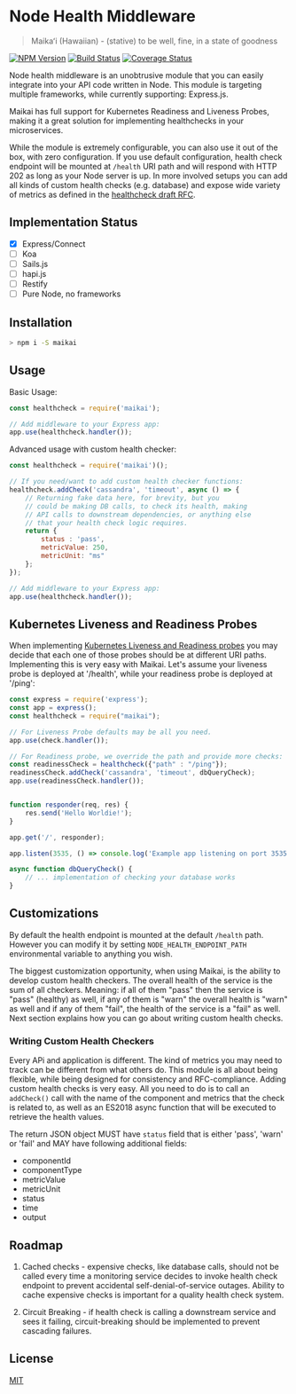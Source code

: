 # Node Health Middleware

> Maikaʻi (Hawaiian) - (stative) to be well, fine, in a state of goodness

  [![NPM Version][npm-image]][npm-url]
  [![Build Status][travis-image]][travis-url]
  [![Coverage Status][coveralls-image]][coveralls-url]

Node health middleware is an unobtrusive module that you can easily integrate
into your API code written in Node. This module is targeting multiple frameworks, 
while currently supporting: Express.js.

Maikai has full support for Kubernetes Readiness and Liveness Probes, making
it a great solution for implementing healthchecks in your microservices.

While the module is extremely configurable, you can also use it out of the box,
with zero configuration. If you use default configuration, health check endpoint
will be mounted at `/health` URI path and will respond with HTTP 202 as long 
as your Node server is up. In more involved setups you can add all kinds of
custom health checks (e.g. database) and expose wide variety of metrics as
defined in the [healthcheck draft RFC](https://tools.ietf.org/html/draft-inadarei-api-health-check.html). 

## Implementation Status

- [x] Express/Connect
- [ ] Koa
- [ ] Sails.js
- [ ] hapi.js
- [ ] Restify
- [ ] Pure Node, no frameworks

## Installation

```bash
> npm i -S maikai
```

## Usage

Basic Usage:

```javascript
const healthcheck = require('maikai');

// Add middleware to your Express app:
app.use(healthcheck.handler());
```

Advanced usage with custom health checker:

```javascript
const healthcheck = require('maikai')();

// If you need/want to add custom health checker functions:
healthcheck.addCheck('cassandra', 'timeout', async () => {
    // Returning fake data here, for brevity, but you
    // could be making DB calls, to check its health, making
    // API calls to downstream dependencies, or anything else
    // that your health check logic requires.
    return {
        status : 'pass',
        metricValue: 250,
        metricUnit: "ms"
    };
});

// Add middleware to your Express app:
app.use(healthcheck.handler());
```

## Kubernetes Liveness and Readiness Probes

When implementing [Kubernetes Liveness and Readiness probes](https://cloudplatform.googleblog.com/2018/05/Kubernetes-best-practices-Setting-up-health-checks-with-readiness-and-liveness-probes.html) you may decide that each one of those
probes should be at different URI paths. Implementing this is very easy with
Maikai. Let's assume your liveness probe is deployed at '/health', while your
readiness probe is deployed at '/ping':

```javascript
const express = require('express');
const app = express();
const healthcheck = require("maikai");

// For Liveness Probe defaults may be all you need. 
app.use(check.handler());

// For Readiness probe, we override the path and provide more checks:
const readinessCheck = healthcheck({"path" : "/ping"});
readinessCheck.addCheck('cassandra', 'timeout', dbQueryCheck);
app.use(readinessCheck.handler());


function responder(req, res) {
    res.send('Hello Worldie!');
}

app.get('/', responder);

app.listen(3535, () => console.log('Example app listening on port 3535!'));

async function dbQueryCheck() {
    // ... implementation of checking your database works
}
```

## Customizations

By default the health endpoint is mounted at the default `/health` path. However
you can modify it by setting `NODE_HEALTH_ENDPOINT_PATH` environmental variable
to anything you wish.

The biggest customization opportunity, when using Maikai, is the ability
to develop custom health checkers. The overall health of the service is
the sum of all checkers. Meaning: if all of them "pass" then the service
is "pass" (healthy) as well, if any of them is "warn" the overall health 
is "warn" as well and if any of them "fail", the health of the service
is a "fail" as well. Next section explains how you can
go about writing custom health checks.

### Writing Custom Health Checkers

Every APi and application is different. The kind of metrics you may need to track
can be different from what others do. This module is all about being flexible,
while being designed for consistency and RFC-compliance. Adding custom health 
checks is very easy. All you need to do is to call an `addCheck()` call with
the name of the component and metrics that the check is related to, as well
as an ES2018 async function that will be executed to retrieve the health values.

The return JSON object MUST have `status` field that is either 'pass', 'warn'
or 'fail' and MAY have following additional fields:

- componentId
- componentType
- metricValue
- metricUnit
- status
- time
- output

## Roadmap

1. Cached checks - expensive checks, like database calls, should not be called 
every time a monitoring service decides to invoke health check endpoint to 
prevent accidental self-denial-of-service outages. Ability to cache expensive
checks is important for a quality health check system.

2. Circuit Breaking - if health check is calling a downstream service and sees
it failing, circuit-breaking should be implemented to prevent cascading failures.

## License

[MIT](LICENSE)

[npm-image]: https://img.shields.io/npm/v/maikai.svg
[npm-url]: https://npmjs.org/package/maikai

[travis-image]: https://travis-ci.org/inadarei/maikai.svg?branch=master
[travis-url]: https://travis-ci.org/inadarei/maikai

[coveralls-image]: https://coveralls.io/repos/github/inadarei/maikai/badge.svg
[coveralls-url]: https://coveralls.io/github/inadarei/maikai
